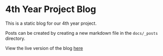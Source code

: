 # 4th Year Project Blog

This is a static blog for our 4th year project.

Posts can be created by creating a new markdown file in the `docs/_posts` directory.

View the live version of the blog [here](https://jacoblab1.github.io/project-blog/)
